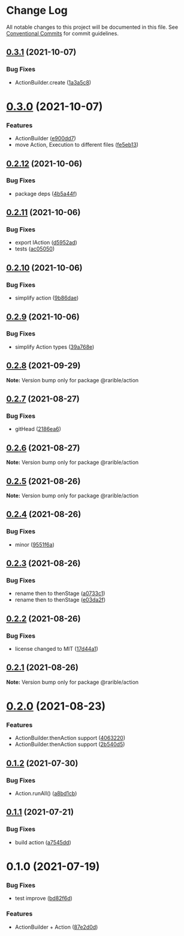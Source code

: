 # Change Log

All notable changes to this project will be documented in this file.
See [Conventional Commits](https://conventionalcommits.org) for commit guidelines.

## [0.3.1](https://github.com/rariblecom/ts-common/compare/@rarible/action@0.3.0...@rarible/action@0.3.1) (2021-10-07)


### Bug Fixes

* ActionBuilder.create ([1a3a5c8](https://github.com/rariblecom/ts-common/commit/1a3a5c8d51f628d933fee54a09766310be4aeb04))





# [0.3.0](https://github.com/rariblecom/ts-common/compare/@rarible/action@0.2.12...@rarible/action@0.3.0) (2021-10-07)


### Features

* ActionBuilder ([e900dd7](https://github.com/rariblecom/ts-common/commit/e900dd7780efac7b802d1496c9369444587ca809))
* move Action, Execution to different files ([fe5eb13](https://github.com/rariblecom/ts-common/commit/fe5eb1368b1dc5b76f5a5a4cdf3dd9cf056e5c41))





## [0.2.12](https://github.com/rariblecom/ts-common/compare/@rarible/action@0.2.11...@rarible/action@0.2.12) (2021-10-06)


### Bug Fixes

* package deps ([4b5a44f](https://github.com/rariblecom/ts-common/commit/4b5a44f8f93055fb5f1ce980c3516735001f3612))





## [0.2.11](https://github.com/rariblecom/ts-common/compare/@rarible/action@0.2.10...@rarible/action@0.2.11) (2021-10-06)


### Bug Fixes

* export IAction ([d5952ad](https://github.com/rariblecom/ts-common/commit/d5952ade9425327e1d9f2c576b0dd5e9f4a7afc3))
* tests ([ac05050](https://github.com/rariblecom/ts-common/commit/ac05050dda8e5a1e8ab1191aea486c1502749d8d))





## [0.2.10](https://github.com/rariblecom/ts-common/compare/@rarible/action@0.2.9...@rarible/action@0.2.10) (2021-10-06)


### Bug Fixes

* simplify action ([9b86dae](https://github.com/rariblecom/ts-common/commit/9b86daec142525cb23f2ecca03539c4d5fd5288f))





## [0.2.9](https://github.com/rariblecom/ts-common/compare/@rarible/action@0.2.8...@rarible/action@0.2.9) (2021-10-06)


### Bug Fixes

* simplify Action types ([39a768e](https://github.com/rariblecom/ts-common/commit/39a768e623380728493e677479c56bd780904757))





## [0.2.8](https://github.com/rariblecom/ts-common/compare/@rarible/action@0.2.7...@rarible/action@0.2.8) (2021-09-29)

**Note:** Version bump only for package @rarible/action





## [0.2.7](https://github.com/rariblecom/ts-common/compare/@rarible/action@0.2.6...@rarible/action@0.2.7) (2021-08-27)


### Bug Fixes

* gitHead ([2186ea6](https://github.com/rariblecom/ts-common/commit/2186ea686e5eb3393a8e3896826756086d3b05de))





## [0.2.6](https://github.com/rariblecom/ts-common/compare/@rarible/action@0.2.5...@rarible/action@0.2.6) (2021-08-27)

**Note:** Version bump only for package @rarible/action





## [0.2.5](https://github.com/rariblecom/ts-common/compare/@rarible/action@0.2.4...@rarible/action@0.2.5) (2021-08-26)

**Note:** Version bump only for package @rarible/action





## [0.2.4](https://github.com/rariblecom/ts-common/compare/@rarible/action@0.2.3...@rarible/action@0.2.4) (2021-08-26)


### Bug Fixes

* minor ([9551f6a](https://github.com/rariblecom/ts-common/commit/9551f6aa777492081db716f78d7af477061f9270))





## [0.2.3](https://github.com/rariblecom/ts-common/compare/@rarible/action@0.2.2...@rarible/action@0.2.3) (2021-08-26)


### Bug Fixes

* rename then to thenStage ([a0733c1](https://github.com/rariblecom/ts-common/commit/a0733c12407d22554a901efc3d534e5f67e81676))
* rename then to thenStage ([e03da2f](https://github.com/rariblecom/ts-common/commit/e03da2ffffbc3bf58f07c4ec8f346f7661b77ce1))





## [0.2.2](https://github.com/rariblecom/ts-common/compare/@rarible/action@0.2.1...@rarible/action@0.2.2) (2021-08-26)


### Bug Fixes

* license changed to MIT ([17d44a1](https://github.com/rariblecom/ts-common/commit/17d44a1225c507c6a4c8b1f4bcf8878c43c211b2))





## [0.2.1](https://github.com/rariblecom/ts-common/compare/@rarible/action@0.2.0...@rarible/action@0.2.1) (2021-08-26)

**Note:** Version bump only for package @rarible/action





# [0.2.0](https://github.com/rariblecom/ts-common/compare/@rarible/action@0.1.2...@rarible/action@0.2.0) (2021-08-23)


### Features

* ActionBuilder.thenAction support ([4063220](https://github.com/rariblecom/ts-common/commit/4063220d9b072299fbfd05eb2a1f2627d8b1eedb))
* ActionBuilder.thenAction support ([2b540d5](https://github.com/rariblecom/ts-common/commit/2b540d5e605d22c4f3ad232ba2c39fcdfb4cc17d))





## [0.1.2](https://github.com/rariblecom/ts-common/compare/@rarible/action@0.1.1...@rarible/action@0.1.2) (2021-07-30)


### Bug Fixes

* Action.runAll() ([a8bd1cb](https://github.com/rariblecom/ts-common/commit/a8bd1cbab4986fa54618191d2cd3410f5842a0dc))





## [0.1.1](https://github.com/rariblecom/ts-common/compare/@rarible/action@0.1.0...@rarible/action@0.1.1) (2021-07-21)


### Bug Fixes

* build action ([a7545dd](https://github.com/rariblecom/ts-common/commit/a7545ddc124691a4189326388b0b7c7610741654))





# 0.1.0 (2021-07-19)


### Bug Fixes

* test improve ([bd82f6d](https://github.com/rariblecom/ts-common/commit/bd82f6dcc0cbe00c6da2b8fcab6372c280f2b47b))


### Features

* ActionBuilder + Action ([87e2d0d](https://github.com/rariblecom/ts-common/commit/87e2d0d99f3215cd5183eed0dc886f7b02793689))
